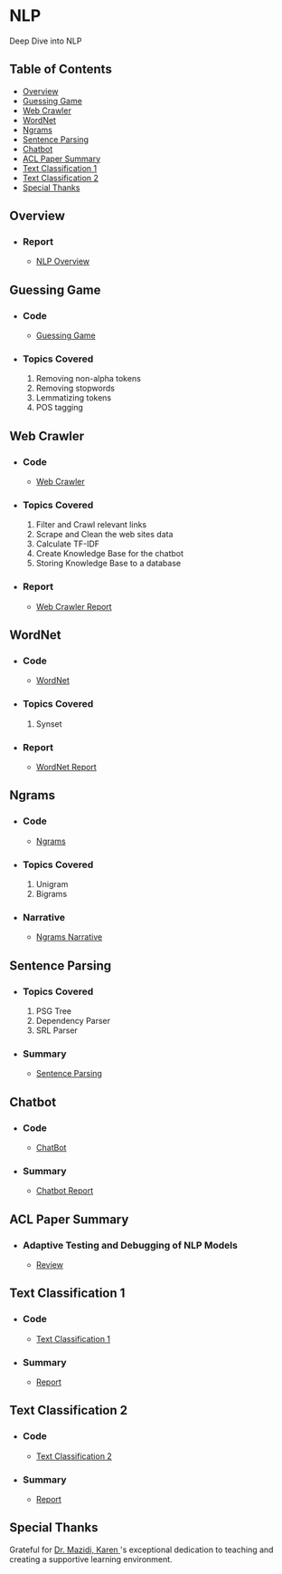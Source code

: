 # NLP
Deep Dive into NLP

## Table of Contents
- [Overview](#overview)
- [Guessing Game](#guessing-game)
- [Web Crawler](#web-crawler)
- [WordNet](#wordnet)
- [Ngrams](#ngrams)
- [Sentence Parsing](#sentence-parsing)
- [Chatbot](#chatbot)
- [ACL Paper Summary](#ACL-paper-summary)
- [Text Classification 1](#text-classification-1)
- [Text Classification 2](#text-classification-2)
- [Special Thanks](#special-thanks)

## Overview
  * ### Report
    * [NLP Overview](Overview%20of%20NLP.pdf)

## Guessing Game
  * ### Code
    * [Guessing Game](Guessing-Game)

  * ### Topics Covered
    1. Removing non-alpha tokens
    2. Removing stopwords
    3. Lemmatizing tokens
    4. POS tagging


## Web Crawler
  * ### Code
    * [Web Crawler](Web-Crawler)

  * ### Topics Covered
    1. Filter and Crawl relevant links
    2. Scrape and Clean the web sites data
    3. Calculate TF-IDF
    4. Create Knowledge Base for the chatbot
    5. Storing Knowledge Base to a database

  * ### Report
    * [Web Crawler Report](Web-Crawler/Web-Crawler.pdf)

## WordNet
  * ### Code
    * [WordNet](WordNet)

  * ### Topics Covered
    1. Synset

  * ### Report
    * [WordNet Report](WordNet/wordnet.pdf)

## Ngrams
  * ### Code
    * [Ngrams](Ngrams)

  * ### Topics Covered
    1. Unigram
    1. Bigrams

  * ### Narrative
    * [Ngrams Narrative](Ngrams/Ngrams-Narrative.pdf)

## Sentence Parsing
  * ### Topics Covered
    1. PSG Tree
    1. Dependency Parser
    1. SRL Parser

  * ### Summary
    * [Sentence Parsing](Sentence-Parsing/Sentence_Parsing.pdf)

## Chatbot
  * ### Code
    * [ChatBot](ChatBot)

  * ### Summary
    * [Chatbot Report](ChatBot/Chatbot-Report.pdf)

## ACL Paper Summary
  * ### Adaptive Testing and Debugging of NLP Models
    * [Review](ACL-Paper-Summary/Review-Adaptive-Testing-and-Debugging-of-NLP-Models.pdf)

## Text Classification 1
  * ### Code
    * [Text Classification 1](Text-Classification-1)

  * ### Summary
    * [Report](Text-Classification-1/Text-Classification-1.pdf)

## Text Classification 2
  * ### Code
    * [Text Classification 2](Text-Classification-2)

  * ### Summary
    * [Report](Text-Classification-2/Text_Classification_2.pdf)


## Special Thanks
  Grateful for [Dr. Mazidi, Karen ](https://github.com/kjmazidi)'s exceptional dedication to teaching and creating a supportive learning environment.

